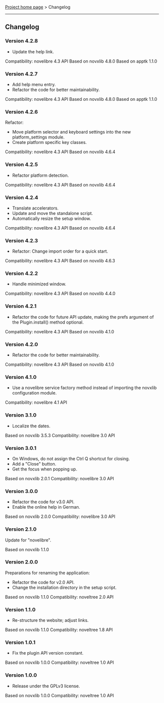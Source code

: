 [Project home page](../) > Changelog

------------------------------------------------------------------------

## Changelog


### Version 4.2.8

- Update the help link.

Compatibility: novelibre 4.3 API
Based on novxlib 4.8.0
Based on apptk 1.1.0

### Version 4.2.7

- Add help menu entry.
- Refactor the code for better maintainability.

Compatibility: novelibre 4.3 API
Based on novxlib 4.8.0
Based on apptk 1.1.0

### Version 4.2.6

Refactor:
- Move platform selector and keyboard settings into the new platform_settings module.
- Create platform specific key classes.

Compatibility: novelibre 4.3 API
Based on novxlib 4.6.4

### Version 4.2.5

- Refactor platform detection.

Compatibility: novelibre 4.3 API
Based on novxlib 4.6.4

### Version 4.2.4

- Translate accelerators.
- Update and move the standalone script.
- Automatically resize the setup window.

Compatibility: novelibre 4.3 API
Based on novxlib 4.6.4

### Version 4.2.3

- Refactor: Change import order for a quick start.

Compatibility: novelibre 4.3 API
Based on novxlib 4.6.3

### Version 4.2.2

- Handle minimized window.

Compatibility: novelibre 4.3 API
Based on novxlib 4.4.0

### Version 4.2.1

- Refactor the code for future API update,
  making the prefs argument of the Plugin.install() method optional.

Compatibility: novelibre 4.3 API
Based on novxlib 4.1.0

### Version 4.2.0

- Refactor the code for better maintainability.

Compatibility: novelibre 4.3 API
Based on novxlib 4.1.0

### Version 4.1.0

- Use a novelibre service factory method instead of importing the novxlib configuration module.

Compatibility: novelibre 4.1 API

### Version 3.1.0

- Localize the dates.

Based on novxlib 3.5.3
Compatibility: novelibre 3.0 API

### Version 3.0.1

- On Windows, do not assign the Ctrl Q shortcut for closing.
- Add a "Close" button.
- Get the focus when popping up.

Based on novxlib 2.0.1
Compatibility: novelibre 3.0 API

### Version 3.0.0

- Refactor the code for v3.0 API.
- Enable the online help in German.

Based on novxlib 2.0.0
Compatibility: novelibre 3.0 API

### Version 2.1.0

Update for "novelibre".

Based on novxlib 1.1.0

### Version 2.0.0

Preparations for renaming the application:
- Refactor the code for v2.0 API.
- Change the installation directory in the setup script.

Based on novxlib 1.1.0
Compatibility: noveltree 2.0 API

### Version 1.1.0

- Re-structure the website; adjust links.

Based on novxlib 1.1.0
Compatibility: noveltree 1.8 API

### Version 1.0.1

- Fix the plugin API version constant.

Based on novxlib 1.0.0
Compatibility: noveltree 1.0 API

### Version 1.0.0

- Release under the GPLv3 license.

Based on novxlib 1.0.0
Compatibility: noveltree 1.0 API
